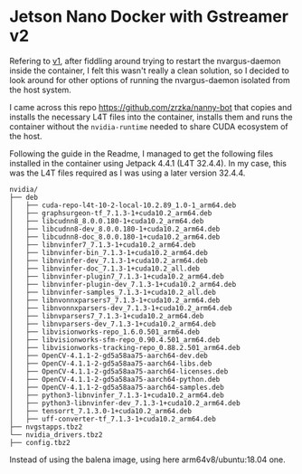 Jetson Nano Docker with Gstreamer v2
====================================

Refering to [v1](https://github.com/VeCAD/jetson-gstreamer-docker), after fiddling around trying to 
restart the nvargus-daemon inside the container, I felt this wasn't really a clean solution, so I decided 
to look around for other options of running the nvargus-daemon isolated from the host system.

I came across this repo https://github.com/zrzka/nanny-bot that copies and installs the necessary L4T files 
into the container, installs them and runs the container without the `nvidia-runtime` needed to share CUDA 
ecosystem of the host. 

Following the guide in the Readme, I managed to get the following files installed in the container using
Jetpack 4.4.1 (L4T 32.4.4). In my case, this was the L4T files required as I was using a later version 32.4.4.

```
nvidia/
├── deb
│   ├── cuda-repo-l4t-10-2-local-10.2.89_1.0-1_arm64.deb
│   ├── graphsurgeon-tf_7.1.3-1+cuda10.2_arm64.deb
│   ├── libcudnn8_8.0.0.180-1+cuda10.2_arm64.deb
│   ├── libcudnn8-dev_8.0.0.180-1+cuda10.2_arm64.deb
│   ├── libcudnn8-doc_8.0.0.180-1+cuda10.2_arm64.deb
│   ├── libnvinfer7_7.1.3-1+cuda10.2_arm64.deb
│   ├── libnvinfer-bin_7.1.3-1+cuda10.2_arm64.deb
│   ├── libnvinfer-dev_7.1.3-1+cuda10.2_arm64.deb
│   ├── libnvinfer-doc_7.1.3-1+cuda10.2_all.deb
│   ├── libnvinfer-plugin7_7.1.3-1+cuda10.2_arm64.deb
│   ├── libnvinfer-plugin-dev_7.1.3-1+cuda10.2_arm64.deb
│   ├── libnvinfer-samples_7.1.3-1+cuda10.2_all.deb
│   ├── libnvonnxparsers7_7.1.3-1+cuda10.2_arm64.deb
│   ├── libnvonnxparsers-dev_7.1.3-1+cuda10.2_arm64.deb
│   ├── libnvparsers7_7.1.3-1+cuda10.2_arm64.deb
│   ├── libnvparsers-dev_7.1.3-1+cuda10.2_arm64.deb
│   ├── libvisionworks-repo_1.6.0.501_arm64.deb
│   ├── libvisionworks-sfm-repo_0.90.4.501_arm64.deb
│   ├── libvisionworks-tracking-repo_0.88.2.501_arm64.deb
│   ├── OpenCV-4.1.1-2-gd5a58aa75-aarch64-dev.deb
│   ├── OpenCV-4.1.1-2-gd5a58aa75-aarch64-libs.deb
│   ├── OpenCV-4.1.1-2-gd5a58aa75-aarch64-licenses.deb
│   ├── OpenCV-4.1.1-2-gd5a58aa75-aarch64-python.deb
│   ├── OpenCV-4.1.1-2-gd5a58aa75-aarch64-samples.deb
│   ├── python3-libnvinfer_7.1.3-1+cuda10.2_arm64.deb
│   ├── python3-libnvinfer-dev_7.1.3-1+cuda10.2_arm64.deb
│   ├── tensorrt_7.1.3.0-1+cuda10.2_arm64.deb
│   ├── uff-converter-tf_7.1.3-1+cuda10.2_arm64.deb 
├── nvgstapps.tbz2
└── nvidia_drivers.tbz2
├── config.tbz2
```
Instead of using the balena image, using here arm64v8/ubuntu:18.04 one. 


